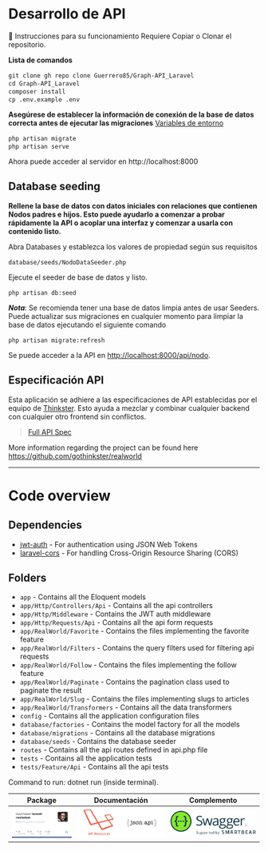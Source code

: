 # Desarrollo de API


🔨 Instrucciones para su funcionamiento
Requiere Copiar o Clonar el repositorio.

**Lista de comandos**

    git clone gh repo clone Guerrero85/Graph-API_Laravel
    cd Graph-API_Laravel
    composer install
    cp .env.example .env
    
**Asegúrese de establecer la información de conexión de la base de datos correcta antes de ejecutar las migraciones** [Variables de entorno](#variables-de-entorno)

    php artisan migrate 
    php artisan serve

Ahora puede acceder al servidor en http://localhost:8000

## Database seeding

**Rellene la base de datos con datos iniciales con relaciones que contienen Nodos padres e hijos. Esto puede ayudarlo a comenzar a probar rápidamente la API o acoplar una interfaz y comenzar a usarla con contenido listo.**

Abra Databases y establezca los valores de propiedad según sus requisitos

    database/seeds/NodoDataSeeder.php

Ejecute el seeder de base de datos y listo.

    php artisan db:seed

***Nota***: Se recomienda tener una base de datos limpia antes de usar Seeders. Puede actualizar sus migraciones en cualquier momento para limpiar la base de datos ejecutando el siguiente comando

    php artisan migrate:refresh
    
Se puede acceder a la API en [http://localhost:8000/api/nodo](http://127.0.0.1:8000/api/nodo).

## Especificación API

Esta aplicación se adhiere a las especificaciones de API establecidas por el equipo de [Thinkster](https://github.com/gothinkster). Esto ayuda a mezclar y combinar cualquier backend con cualquier otro frontend sin conflictos.

> [Full API Spec](https://github.com/gothinkster/realworld/tree/master/api)

More information regarding the project can be found here https://github.com/gothinkster/realworld

----------

# Code overview

## Dependencies

- [jwt-auth](https://github.com/tymondesigns/jwt-auth) - For authentication using JSON Web Tokens
- [laravel-cors](https://github.com/barryvdh/laravel-cors) - For handling Cross-Origin Resource Sharing (CORS)

## Folders

- `app` - Contains all the Eloquent models
- `app/Http/Controllers/Api` - Contains all the api controllers
- `app/Http/Middleware` - Contains the JWT auth middleware
- `app/Http/Requests/Api` - Contains all the api form requests
- `app/RealWorld/Favorite` - Contains the files implementing the favorite feature
- `app/RealWorld/Filters` - Contains the query filters used for filtering api requests
- `app/RealWorld/Follow` - Contains the files implementing the follow feature
- `app/RealWorld/Paginate` - Contains the pagination class used to paginate the result
- `app/RealWorld/Slug` - Contains the files implementing slugs to articles
- `app/RealWorld/Transformers` - Contains all the data transformers
- `config` - Contains all the application configuration files
- `database/factories` - Contains the model factory for all the models
- `database/migrations` - Contains all the database migrations
- `database/seeds` - Contains the database seeder
- `routes` - Contains all the api routes defined in api.php file
- `tests` - Contains all the application tests
- `tests/Feature/Api` - Contains all the api tests


Command to run: dotnet run (inside terminal).

|Package|Documentación|Complemento|
|:-----:|:-----------:|:--------:|
| [![package](resources/image/packe-laravel.png)](https://github.com/lazychaser/laravel-nestedset) | [![documentations](resources/image/api-laravel.png)](https://laravel.com/docs/9.x/eloquent-resources) | [![Group Chat](resources/image/swagger-laravel.png)](https://github.com/DarkaOnLine/L5-Swagger) |
